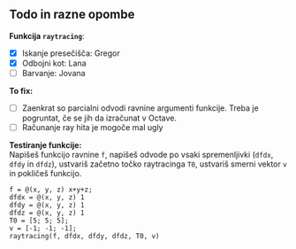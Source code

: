 ## Todo in razne opombe

**Funkcija `raytracing`**:
  - [x] Iskanje presečišča: Gregor
  - [x] Odbojni kot: Lana
  - [ ] Barvanje: Jovana

**To fix:** 
- [ ] Zaenkrat so parcialni odvodi ravnine argumenti funkcije. Treba je pogruntat, če se jih
da izračunat v Octave.
- [ ] Računanje ray hita je mogoče mal ugly

**Testiranje funkcije:** \
Napišeš funkcijo ravnine `f`, napišeš odvode po vsaki spremenljivki (`dfdx`, `dfdy` in `dfdz`), ustvariš začetno točko raytracinga `T0`, ustvariš smerni vektor `v`
in pokličeš funkcijo.
```
f = @(x, y, z) x+y+z;
dfdx = @(x, y, z) 1
dfdy = @(x, y, z) 1
dfdz = @(x, y, z) 1
T0 = [5; 5; 5];
v = [-1; -1; -1];
raytracing(f, dfdx, dfdy, dfdz, T0, v)
```
